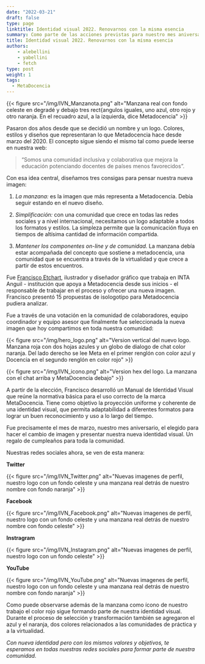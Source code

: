 ```yaml
---
date: "2022-03-21"
draft: false
type: page
linktitle: Identidad visual 2022. Renovarnos con la misma esencia
summary: Como parte de las acciones previstas para nuestro mes aniversario, el equipo de Metadocencia decidió renovar la identidad visual de la organización. El punto de partida fue identificarnos para comunicar a través de nuestro logo, nuestra misión y visión.
title: Identidad visual 2022. Renovarnos con la misma esencia
authors: 
    - alebellini
    - yabellini
    - fetch
type: post
weight: 1
tags: 
  - MetaDocencia
---
```


{{< figure src="/img/IVN_Manzanota.png" alt="Manzana real con fondo celeste en degradé y debajo tres rect{angulos iguales, uno azul, otro rojo y otro naranja.  En el recuadro azul, a la izquierda, dice Metadocencia" >}}

Pasaron dos años desde que se decidió un nombre y un logo. Colores, estilos y diseños que representaran lo que Metadocencia hace desde marzo del 2020. El concepto sigue siendo el mismo tal como puede leerse en nuestra web: 

> “Somos una comunidad inclusiva y colaborativa que mejora la educación potenciando docentes de países menos favorecidos”.

Con esa idea central, diseñamos tres consigas para pensar nuestra nueva imagen:

1. _La manzana:_ es la imagen que más representa a Metadocencia. Debía seguir estando en el nuevo diseño.

2. _Simplificación:_ con una comunidad que crece en todas las redes sociales y a nivel internacional, necesitamos un logo adaptable a todos los formatos y estilos. La simpleza permite que la comunicación fluya en tiempos de altísima cantidad de información compartida.

3. _Mantener los componentes on-line y de comunidad._ La manzana debía estar acompañada del concepto que sostiene a metadocencia, una comunidad que se encuentra a través de la virtualidad y que crece a partir de estos encuentros.


Fue [Francisco Etchart](https://www.instagram.com/fetch.franciscoetchart/), ilustrador y diseñador gráfico que trabaja en INTA Anguil - institución que apoya a Metadocencia desde sus inicios - el responsable de trabajar en el proceso y ofrecer una nueva imagen. Francisco presentó 15 propuestas de isologotipo para Metadocencia pudiera analizar.

Fue a través de una votación en la comunidad de colaboradores, equipo coordinador y equipo asesor que finalmente fue seleccionada la nueva imagen que hoy compartimos en toda nuestra comunidad:


{{< figure src="/img/hero_logo.png"  alt="Version vertical del nuevo logo. Manzana roja con dos hojas azules y un globo de dialogo de chat color naranja.  Del lado derecho se lee Meta en el primer renglón con color azul y Docencia en el segundo renglón en color rojo" >}}


{{< figure src="/img/IVN_icono.png" alt="Version hex del logo. La manzana con el chat arriba y MetaDocencia debajo" >}}

A partir de la elección, Francisco desarrolló un Manual de Identidad Visual que reúne la normativa básica para el uso correcto de la marca MetaDocencia. Tiene como objetivo la proyección uniforme y coherente de una identidad visual, que permita adaptabilidad a diferentes formatos para lograr un buen reconocimiento y uso a lo largo del tiempo.

Fue precisamente el mes de marzo, nuestro mes aniversario, el elegido para hacer el cambio de imagen y presentar nuestra nueva identidad visual. Un regalo de cumpleaños para toda la comunidad.

Nuestras redes sociales ahora, se ven de esta manera:

__Twitter__

{{< figure src="/img/IVN_Twitter.png" alt="Nuevas imagenes de perfil, nuestro logo con un fondo celeste y una manzana real detrás de nuestro nombre con fondo naranja" >}}

__Facebook__

{{< figure src="/img/IVN_Facebook.png" alt="Nuevas imagenes de perfil, nuestro logo con un fondo celeste y una manzana real detrás de nuestro nombre con fondo celeste" >}}

__Instragram__

{{< figure src="/img/IVN_Instagram.png" alt="Nuevas imagenes de perfil, nuestro logo con un fondo celeste" >}}

__YouTube__

{{< figure src="/img/IVN_YouTube.png" alt="Nuevas imagenes de perfil, nuestro logo con un fondo celeste y una manzana real detrás de nuestro nombre con fondo naranja" >}}


Como puede observarse además de la manzana como ícono de nuestro trabajo el color rojo sigue formando parte de nuestra identidad visual. Durante el proceso de selección y transformación también se agregaron el azul y el naranja, dos colores relacionados a las comunidades de práctica y a la virtualidad. 

_Con nueva identidad pero con los mismos valores y objetivos, te esperamos en todas nuestras redes sociales para formar parte de nuestra comunidad._